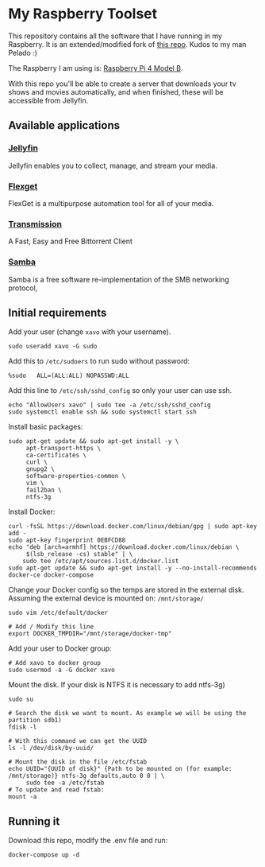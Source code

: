 # My Raspberry Toolset

This repository contains all the software that I have running in my Raspberry.
It is an extended/modified fork of [this repo](https://github.com/pablokbs/plex-rpi). Kudos to my man Pelado :)

The Raspberry I am using is: [Raspberry Pi 4 Model B](https://www.raspberrypi.com/products/raspberry-pi-4-model-b/specifications/).

With this repo you'll be able to create a server that downloads your tv shows and movies automatically, and when finished, these will be accessible from Jellyfin.

## Available applications

### [Jellyfin](https://jellyfin.org/)
Jellyfin enables you to collect, manage, and stream your media.

### [Flexget](https://flexget.com/)
FlexGet is a multipurpose automation tool for all of your media.

### [Transmission](https://transmissionbt.com/)
A Fast, Easy and Free Bittorrent Client

### [Samba](https://www.samba.org/)
Samba is a free software re-implementation of the SMB networking protocol,


## Initial requirements

Add your user (change `xavo` with your username).

```
sudo useradd xavo -G sudo
```

Add this to `/etc/sudoers` to run sudo without password:

```
%sudo   ALL=(ALL:ALL) NOPASSWD:ALL
```

Add this line to `/etc/ssh/sshd_config` so only your user can use ssh.

```
echo "AllowUsers xavo" | sudo tee -a /etc/ssh/sshd_config
sudo systemctl enable ssh && sudo systemctl start ssh
```

Install basic packages:

```
sudo apt-get update && sudo apt-get install -y \
     apt-transport-https \
     ca-certificates \
     curl \
     gnupg2 \
     software-properties-common \
     vim \
     fail2ban \
     ntfs-3g
```

Install Docker:

```
curl -fsSL https://download.docker.com/linux/debian/gpg | sudo apt-key add -
sudo apt-key fingerprint 0EBFCD88
echo "deb [arch=armhf] https://download.docker.com/linux/debian \
     $(lsb_release -cs) stable" | \
    sudo tee /etc/apt/sources.list.d/docker.list
sudo apt-get update && sudo apt-get install -y --no-install-recommends docker-ce docker-compose
```

Change your Docker config so the temps are stored in the external disk.
Assuming the external device is mounted on: `/mnt/storage/`

```
sudo vim /etc/default/docker

# Add / Modify this line
export DOCKER_TMPDIR="/mnt/storage/docker-tmp"
```

Add your user to Docker group: 

```
# Add xavo to docker group
sudo usermod -a -G docker xavo
```

Mount the disk. If your disk is NTFS it is necessary to add ntfs-3g)

```
sudo su

# Search the disk we want to mount. As example we will be using the partition sdb1)
fdisk -l

# With this command we can get the UUID
ls -l /dev/disk/by-uuid/

# Mount the disk in the file /etc/fstab 
echo UUID="{UUID of disk}" {Path to be mounted on (for example: /mnt/storage)} ntfs-3g defaults,auto 0 0 | \
     sudo tee -a /etc/fstab
# To update and read fstab:
mount -a 
```

## Running it

Download this repo, modify the .env file and run:

`docker-compose up -d`

